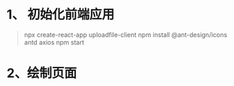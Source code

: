 # 1、 初始化前端应用

> npx create-react-app uploadfile-client
> npm install @ant-design/icons antd axios
> npm start

# 2、绘制页面
